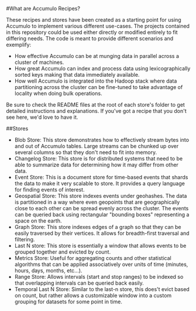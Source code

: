 #What are Accumulo Recipes?

These recipes and stores have been created as a starting point for using Accumulo to implement various different use-cases. The projects contained in this repository could be used either directly or modified entirely to fit differing needs. The code is meant to provide different scenarios and exemplify:

- How effective Accumulo can be at munging data in parallel across a cluster of machines. 
- How great Accumulo can index and process data using lexicographically sorted keys making that data immediately available.
- How well Accumulo is integrated into the Hadoop stack where data partitioning across the cluster can be fine-tuned to take advantage of locality when doing bulk operations.


Be sure to check the README files at the root of each store's folder to get detailed instructions and explanations. If you've got a recipe that you don't see here, we'd love to have it. 

##Stores

- Blob Store: This store demonstrates how to effectively stream bytes into and out of Accumulo tables. Large streams can be chunked up over several columns so that they don't need to fit into memory.
- Changelog Store: This store is for distributed systems that need to be able to summarize data for determining how it may differ from other data.
- Event Store: This is a document store for time-based events that shards the data to make it very scalable to store. It provides a query language for finding events of interest.
- Geospatial Store: This store indexes events under geohashes. The data is partitioned in a way where even geopoints that are geographically close to each other can be spread evenly across the cluster. The events can be queried back using rectangular "bounding boxes" representing a space on the earth.
- Graph Store: This store indexes edges of a graph so that they can be easily traversed by their vertices. It allows for breadth-first traversal and filtering.
- Last N store: This store is essentially a window that allows events to be grouped together and evicted by count.
- Metrics Store: Useful for aggregating counts and other statistical algorithms that can be applied associatively over units of time (minutes, hours, days, months, etc...).
- Range Store: Allows intervals (start and stop ranges) to be indexed so that overlapping intervals can be queried back easily.
- Temporal Last N Store: Similar to the last-n store, this does't evict based on count, but rather allows a customizable window into a custom grouping for datasets for some point in time.
